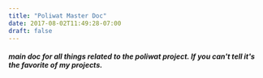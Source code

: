 ```yaml
---
title: "Poliwat Master Doc"
date: 2017-08-02T11:49:28-07:00
draft: false
---
```



##### main doc for all things related to the poliwat project. If you can't tell it's the favorite of my projects.
